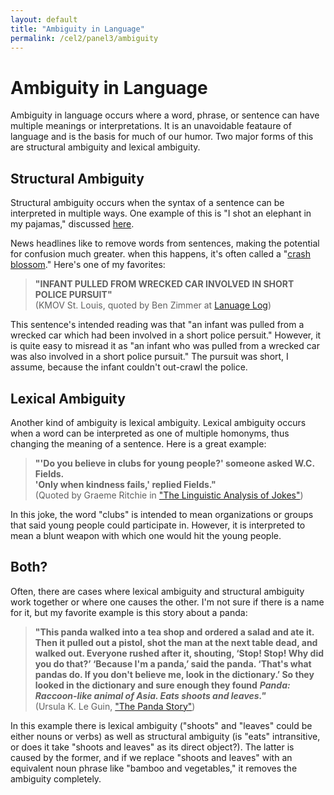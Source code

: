 ```yaml
---
layout: default
title: "Ambiguity in Language"
permalink: /cel2/panel3/ambiguity
---
```


# Ambiguity in Language

Ambiguity in language occurs where a word, phrase, or sentence can have multiple meanings or interpretations. It is an unavoidable feataure of language and is the basis for much of our humor. Two major forms of this are structural ambiguity and lexical ambiguity.

## Structural Ambiguity

Structural ambiguity occurs when the syntax of a sentence can be interpreted in multiple ways. One example of this is "I shot an elephant in my pajamas," discussed [here](/cel2/panel2/tree_syntax). 

News headlines like to remove words from sentences, making the potential for confusion much greater. when this happens, it's often called a "[crash blossom](https://www.nytimes.com/2010/01/31/magazine/31FOB-onlanguage-t.html)." Here's one of my favorites:

> **"INFANT PULLED FROM WRECKED CAR INVOLVED IN SHORT POLICE PURSUIT"**\
(KMOV St. Louis, quoted by Ben Zimmer at [Lanuage Log](https://languagelog.ldc.upenn.edu/nll/?p=4441))

This sentence's intended reading was that "an infant was pulled from a wrecked car which had been involved in a short police persuit." However, it is quite easy to misread it as "an infant who was pulled from a wrecked car was also involved in a short police pursuit." The pursuit was short, I assume, because the infant couldn't out-crawl the police.


## Lexical Ambiguity

Another kind of ambiguity is lexical ambiguity. Lexical ambiguity occurs when a word can be interpreted as one of multiple homonyms, thus changing the meaning of a sentence. Here is a great example:

> **"'Do you believe in clubs for young people?' someone asked W.C. Fields.\
'Only when kindness fails,' replied Fields."**\
(Quoted by Graeme Ritchie in ["The Linguistic Analysis of Jokes"](https://doi.org/10.4324/9780203406953))

In this joke, the word "clubs" is intended to mean organizations or groups that said young people could participate in. However, it is interpreted to mean a blunt weapon with which one would hit the young people.


## Both?

Often, there are cases where lexical ambiguity and structural ambiguity work together or where one causes the other. I'm not sure if there is a name for it, but my favorite example is this story about a panda:

> **"This panda walked into a tea shop and ordered a salad and ate it. Then it pulled out a pistol, shot the man at the next table dead, and walked out. Everyone rushed after it, shouting, ‘Stop! Stop! Why did you do that?’ ‘Because I'm a panda,’ said the panda. ‘That's what pandas do. If you don't believe me, look in the dictionary.’ So they looked in the dictionary and sure enough they found** ***Panda: Raccoon-like animal of Asia. Eats shoots and leaves."***\
(Ursula K. Le Guin, ["The Panda Story"](https://www.ursulakleguin.com/the-panda-story))

In this example there is lexical ambiguity ("shoots" and "leaves" could be either nouns or verbs) as well as structural ambiguity (is "eats" intransitive, or does it take "shoots and leaves" as its direct object?). The latter is caused by the former, and if we replace "shoots and leaves" with an equivalent noun phrase like "bamboo and vegetables," it removes the ambiguity completely.


